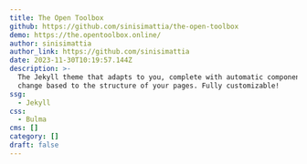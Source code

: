 ```yaml
---
title: The Open Toolbox
github: https://github.com/sinisimattia/the-open-toolbox
demo: https://the.opentoolbox.online/
author: sinisimattia
author_link: https://github.com/sinisimattia
date: 2023-11-30T10:19:57.144Z
description: >-
  The Jekyll theme that adapts to you, complete with automatic components that
  change based to the structure of your pages. Fully customizable!
ssg:
  - Jekyll
css:
  - Bulma
cms: []
category: []
draft: false
---
```

